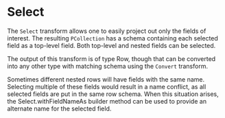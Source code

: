 <!--
Licensed under the Apache License, Version 2.0 (the "License");
you may not use this file except in compliance with the License.
You may obtain a copy of the License at

http://www.apache.org/licenses/LICENSE-2.0

Unless required by applicable law or agreed to in writing, software
distributed under the License is distributed on an "AS IS" BASIS,
WITHOUT WARRANTIES OR CONDITIONS OF ANY KIND, either express or implied.
See the License for the specific language governing permissions and
limitations under the License.
-->

# Select

The `Select` transform allows one to easily project out only the fields of interest. The resulting `PCollection` has a schema containing each selected field as a top-level field. Both top-level and nested fields can be selected.

The output of this transform is of type Row, though that can be converted into any other type with matching schema using the `Convert` transform.

Sometimes different nested rows will have fields with the same name. Selecting multiple of these fields would result in a name conflict, as all selected fields are put in the same row schema. When this situation arises, the Select.withFieldNameAs builder method can be used to provide an alternate name for the selected field.